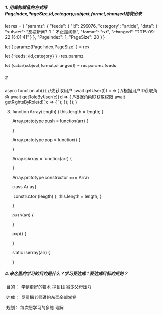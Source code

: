 ##### 1. 用解构赋值的方式将 PageIndex,PageSize,id,category,subject,format,changed结构出来

let res = {
  "paramz": {
    "feeds": 
      {
        "id": 299076,
        "category": "article",
        "data": {
          "subject": "荔枝新闻3.0：不止是阅读",
          "format": "txt",
          "changed": "2015-09-22 16:01:41"
        }
      },
    "PageIndex": 1,
    "PageSize": 20
  }
}

let { paramz:{PageIndex,PageSize}  } = res 

let { feeds: {id,category} } =res.paramz

let {data:{subject,format,changed}} = res.paramz.feeds



##### 

##### 2

async function ab() {
    //先获取用户
 await   getUser(1)( c => {
        //根据用户ID获取角色
       await getRoleByUser(c)( d => {
            //根据角色ID获取权限
         await   getRightsByRole(d)( c => {
            }); 
        });
    });
}



3. function Array(length) {
       this.length = length;
   }

   Array.prototype.push = function(arr) {

   }

   Array.prototype.pop = function() {

   }

   Array.isArray = function(arr) {

   }

   Array.prototype.constructor === Array

   

   class  Array{

   ​	constructor (length) {
   ​    this.length = length;
   }

   }

   push(arr) {

   }

   pop() {

   }

   static  isArray(arr) {

   }



##### 4.来这里的学习的目的是什么？学习要达成？要达成目标的规划？

​	目的 ： 学到更好的技术 挣到钱 减少父母压力

​	达成 ： 尽量把老师讲的东西全部掌握  

​	规划： 每次把学习的多练 理解 